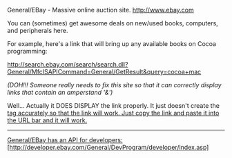 General/EBay - Massive online auction site.  http://www.ebay.com

You can (sometimes) get awesome deals on new/used books, computers, and peripherals here.

For example, here's a link that will bring up any available books on Cocoa programming:

http://search.ebay.com/search/search.dll?General/MfcISAPICommand=General/GetResult&query=cocoa+mac

*(DOH!!!  Someone *really* needs to fix this site so that it can correctly display links that contain an amperstand '&')*

Well...  Actually it DOES DISPLAY the link properly.  It just doesn't create the <A HREF> tag accurately so that the link will work.  Just copy the link and paste it into the URL bar and it will work.

 ----

General/EBay has an API for developers: [http://developer.ebay.com/General/DevProgram/developer/index.asp]